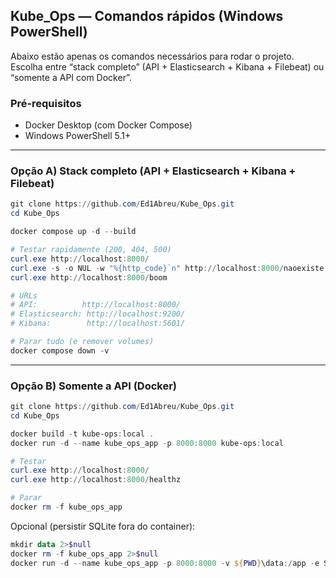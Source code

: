 ## Kube_Ops — Comandos rápidos (Windows PowerShell)

Abaixo estão apenas os comandos necessários para rodar o projeto. Escolha entre “stack completo” (API + Elasticsearch + Kibana + Filebeat) ou “somente a API com Docker”.

### Pré‑requisitos
- Docker Desktop (com Docker Compose)
- Windows PowerShell 5.1+

---

### Opção A) Stack completo (API + Elasticsearch + Kibana + Filebeat)
```powershell
git clone https://github.com/Ed1Abreu/Kube_Ops.git
cd Kube_Ops

docker compose up -d --build

# Testar rapidamente (200, 404, 500)
curl.exe http://localhost:8000/
curl.exe -s -o NUL -w "%{http_code}`n" http://localhost:8000/naoexiste
curl.exe http://localhost:8000/boom

# URLs
# API:          http://localhost:8000/
# Elasticsearch: http://localhost:9200/
# Kibana:        http://localhost:5601/

# Parar tudo (e remover volumes)
docker compose down -v
```

---

### Opção B) Somente a API (Docker)
```powershell
git clone https://github.com/Ed1Abreu/Kube_Ops.git
cd Kube_Ops

docker build -t kube-ops:local .
docker run -d --name kube_ops_app -p 8000:8000 kube-ops:local

# Testar
curl.exe http://localhost:8000/
curl.exe http://localhost:8000/healthz

# Parar
docker rm -f kube_ops_app
```

Opcional (persistir SQLite fora do container):
```powershell
mkdir data 2>$null
docker rm -f kube_ops_app 2>$null
docker run -d --name kube_ops_app -p 8000:8000 -v ${PWD}\data:/app -e SQLALCHEMY_DATABASE_URI=sqlite:///app.db kube-ops:local
```
